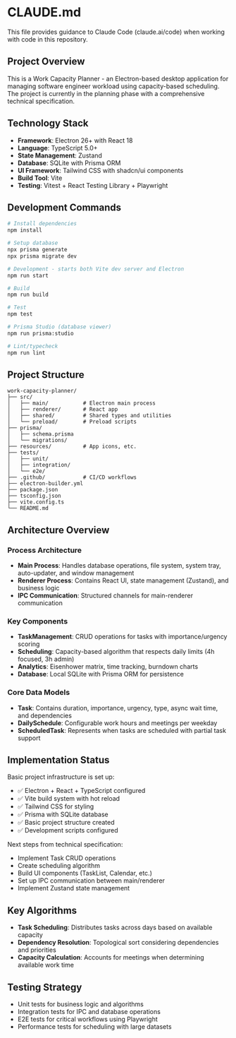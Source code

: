 # CLAUDE.md

This file provides guidance to Claude Code (claude.ai/code) when working with code in this repository.

## Project Overview

This is a Work Capacity Planner - an Electron-based desktop application for managing software engineer workload using capacity-based scheduling. The project is currently in the planning phase with a comprehensive technical specification.

## Technology Stack

- **Framework**: Electron 26+ with React 18
- **Language**: TypeScript 5.0+
- **State Management**: Zustand
- **Database**: SQLite with Prisma ORM
- **UI Framework**: Tailwind CSS with shadcn/ui components
- **Build Tool**: Vite
- **Testing**: Vitest + React Testing Library + Playwright

## Development Commands

```bash
# Install dependencies
npm install

# Setup database
npx prisma generate
npx prisma migrate dev

# Development - starts both Vite dev server and Electron
npm run start

# Build
npm run build

# Test
npm test

# Prisma Studio (database viewer)
npm run prisma:studio

# Lint/typecheck
npm run lint
```

## Project Structure

```
work-capacity-planner/
├── src/
│   ├── main/           # Electron main process
│   ├── renderer/       # React app
│   ├── shared/         # Shared types and utilities
│   └── preload/        # Preload scripts
├── prisma/
│   ├── schema.prisma
│   └── migrations/
├── resources/          # App icons, etc.
├── tests/
│   ├── unit/
│   ├── integration/
│   └── e2e/
├── .github/            # CI/CD workflows
├── electron-builder.yml
├── package.json
├── tsconfig.json
├── vite.config.ts
└── README.md
```

## Architecture Overview

### Process Architecture
- **Main Process**: Handles database operations, file system, system tray, auto-updater, and window management
- **Renderer Process**: Contains React UI, state management (Zustand), and business logic
- **IPC Communication**: Structured channels for main-renderer communication

### Key Components
- **TaskManagement**: CRUD operations for tasks with importance/urgency scoring
- **Scheduling**: Capacity-based algorithm that respects daily limits (4h focused, 3h admin)
- **Analytics**: Eisenhower matrix, time tracking, burndown charts
- **Database**: Local SQLite with Prisma ORM for persistence

### Core Data Models
- **Task**: Contains duration, importance, urgency, type, async wait time, and dependencies
- **DailySchedule**: Configurable work hours and meetings per weekday
- **ScheduledTask**: Represents when tasks are scheduled with partial task support

## Implementation Status

Basic project infrastructure is set up:
- ✅ Electron + React + TypeScript configured
- ✅ Vite build system with hot reload
- ✅ Tailwind CSS for styling
- ✅ Prisma with SQLite database
- ✅ Basic project structure created
- ✅ Development scripts configured

Next steps from technical specification:
- Implement Task CRUD operations
- Create scheduling algorithm
- Build UI components (TaskList, Calendar, etc.)
- Set up IPC communication between main/renderer
- Implement Zustand state management

## Key Algorithms

- **Task Scheduling**: Distributes tasks across days based on available capacity
- **Dependency Resolution**: Topological sort considering dependencies and priorities
- **Capacity Calculation**: Accounts for meetings when determining available work time

## Testing Strategy

- Unit tests for business logic and algorithms
- Integration tests for IPC and database operations
- E2E tests for critical workflows using Playwright
- Performance tests for scheduling with large datasets